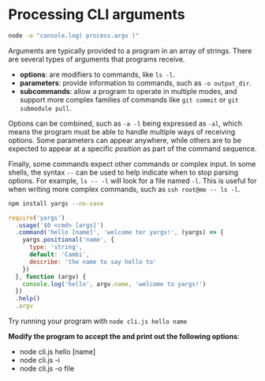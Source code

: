 # Processing CLI arguments

```bash | {type: 'command'}
node -e "console.log( process.argv )"
```

Arguments are typically provided to a program in an array of strings. There are several types of arguments that programs receive.

* **options**: are modifiers to commands, like `ls -l`.
* **parameters**: provide information to commands, such as `-o output_dir`.
* **subcommands**: allow a program to operate in multiple modes, and support more complex families of commands like `git commit` or `git submodule pull`.

Options can be combined, such as `-a -l` being expressed as `-al`, which means the program must be able to handle multiple ways of receiving options. Some parameters can appear anywhere, while others are to be expected to appear at a specific _position_ as part of the command sequence.

Finally, some commands expect other commands or complex input. In some shells, the syntax `--` can be used to help indicate when to stop parsing options. For example, `ls -- -l` will look for a file named `-l`. This is useful for when writing more complex commands, such as `ssh root@me -- ls -l`.


```bash | {type: 'command', failed_when: 'exitCode != 0' }
npm install yargs --no-save
```


```js | {type: 'file', path: 'cli.js'}
require('yargs')
  .usage('$0 <cmd> [args]')
  .command('hello [name]', 'welcome ter yargs!', (yargs) => {
    yargs.positional('name', {
      type: 'string',
      default: 'Cambi',
      describe: 'the name to say hello to'
    })
  }, function (argv) {
    console.log('hello', argv.name, 'welcome to yargs!')
  })
  .help()
  .argv
```

Try running your program with `node cli.js hello name`

**Modify the program to accept the and print out the following options**:

* node cli.js hello [name]
* node cli.js -i
* node cli.js -o file


```bash | {type: 'repl'}
```